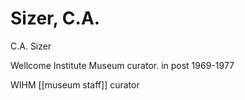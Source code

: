 # Sizer, C.A.

C.A. Sizer

Wellcome Institute Museum curator. in post 1969-1977

WIHM \[\[museum staff\]\] curator

